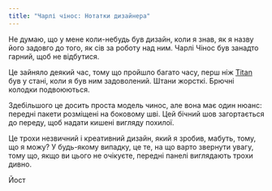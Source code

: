 ```yaml
---
title: "Чарлі чінос: Нотатки дизайнера"
---
```


Не думаю, що у мене коли-небудь був дизайн, коли я знав, як я назву його задовго до того, як сів за роботу над ним. Чарлі Чінос був занадто гарний, щоб не відбутися.

Це зайняло деякий час, тому що пройшло багато часу, перш ніж [Titan](/designs/titan) був у стані, коли я був ним задоволений. Штани жорсткі. Брючні колодки подвоюються.

Здебільшого це досить проста модель чинос, але вона має один нюанс: передні пакети розміщені на боковому шві. Цей бічний шов загортається до переду, щоб надати кишені вигляду похилої.

Це трохи незвичний і креативний дизайн, який я зробив, мабуть, тому, що я можу? У будь-якому випадку, це те, на що варто звернути увагу, тому що, якщо ви цього не очікуєте, передні панелі виглядають трохи дивно.

Йост


